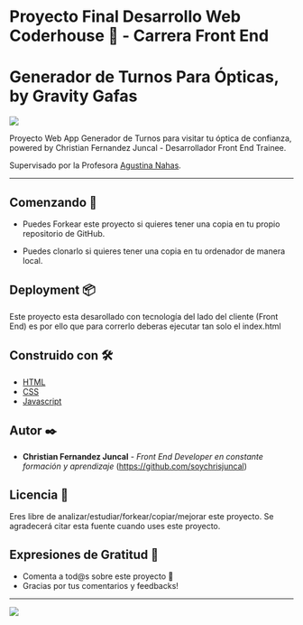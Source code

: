 
# Proyecto Final Desarrollo Web Coderhouse 🚀 - Carrera Front End 

# Generador de Turnos Para Ópticas, by Gravity Gafas

<img src="https://i.ibb.co/mzb7gDD/master.jpg">

Proyecto Web App Generador de Turnos para visitar tu óptica de confianza, powered by Christian Fernandez Juncal - Desarrollador Front End Trainee.

Supervisado por la Profesora [Agustina Nahas](https://github.com/AgustinaNahas).

---

## Comenzando 🚀

- Puedes Forkear este proyecto si quieres tener una copia en tu propio repositorio de GitHub.

- Puedes clonarlo si quieres tener una copia en tu ordenador de manera local.


## Deployment 📦

Este proyecto esta desarollado con tecnología del lado del cliente (Front End) es por ello que para correrlo deberas ejecutar tan solo el index.html

## Construido con 🛠️

* [HTML](https://developer.mozilla.org/es/docs/Web/HTML)
* [CSS](https://developer.mozilla.org/es/docs/Web/CSS)
* [Javascript](https://developer.mozilla.org/es/docs/Web/JavaScript)


## Autor ✒️

* **Christian Fernandez Juncal** - *Front End Developer en constante formación y aprendizaje* (https://github.com/soychrisjuncal)

## Licencia 📄

Eres libre de analizar/estudiar/forkear/copiar/mejorar este proyecto. Se agradecerá citar esta fuente cuando uses este proyecto.

## Expresiones de Gratitud 🎁

* Comenta a tod@s sobre este proyecto 📢
* Gracias por tus comentarios y feedbacks!


---
<img src="https://i.ibb.co/qFg89P1/firma-Copy.png" />

